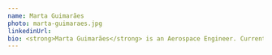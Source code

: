 ```yaml
---
name: Marta Guimarães
photo: marta-guimaraes.jpg
linkedinUrl: 
bio: <strong>Marta Guimarães</strong> is an Aerospace Engineer. Currently, she works as an AI Researcher at Neuraspace where she develops Machine Learning solutions for satellite collision avoidance and space debris mitigation. In her free time you can find her surfing, skating or shooting some analogue photos.
---
```

